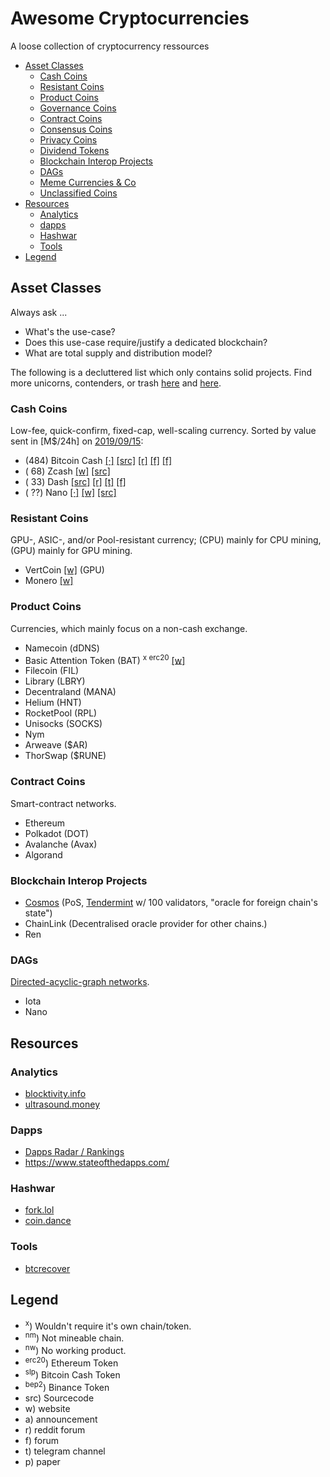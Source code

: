 # Awesome Cryptocurrencies
A loose collection of cryptocurrency ressources

- [Asset Classes](#asset-classes)
  - [Cash Coins](#cash-coins)
  - [Resistant Coins](#resistant-coins)
  - [Product Coins](#product-coins)
  - [Governance Coins](./2ndTier.md#governance-coins)
  - [Contract Coins](#contract-coins)
  - [Consensus Coins](./2ndTier.md#consensus-coins)
  - [Privacy Coins](./2ndTier.md#privacy-coins)
  - [Dividend Tokens](./2ndTier.md#dividend-tokens)
  - [Blockchain Interop Projects](#blockchain-interop-projects)
  - [DAGs](#dags)
  - [Meme Currencies & Co](c/joke/README.md#meme-currencies)
  - [Unclassified Coins](c/unclassified/README.md#unclassified-coins)
- [Resources](#resources)
  - [Analytics](#analytics)
  - [dapps](#dapps)
  - [Hashwar](#hashwars)
  - [Tools](#tools)
- [Legend](#legend)

## Asset Classes
Always ask ...
- What's the use-case?
- Does this use-case require/justify a dedicated blockchain?
- What are total supply and distribution model?

The following is a decluttered list which only contains solid projects.
Find more unicorns, contenders, or trash [here](./2ndTier.md) and [here](c/unclassified/README.md#unclassified-coins).

### Cash Coins
Low-fee, quick-confirm, fixed-cap, well-scaling currency. Sorted by value sent in [M$/24h] on [2019/09/15](https://bitinfocharts.com/comparison/sentinusd-btc-bch-dash-xmr-zec-sma7.html#log&6m):

- (484) Bitcoin Cash [[·]](c/bch/README.md) [[src]](https://github.com/BitcoinUnlimited/BitcoinUnlimited) [[r]](https://old.reddit.com/r/btc) [[f]](https://bitco.in/forum/) [[f]](https://forum.bitcoin.com/)
- ( 68) Zcash [[w]](https://z.cash/) [[src]](https://github.com/zcash/zcash)
- ( 33) Dash [[src]](https://github.com/dashpay) [[r]](https://old.reddit.com/r/dashpay/) [[t]](https://t.me/dash_chat) [[f]](https://dash.org/forum)
- ( ??) Nano [[·]](c/nano/README.md) [[w]](http://nano.org/) [[src]](https://github.com/nanocurrency)

### Resistant Coins
GPU-, ASIC-, and/or Pool-resistant currency; (CPU) mainly for CPU mining, (GPU) mainly for GPU mining.

- VertCoin [[w]](http://vertcoin.org/) (GPU)
- Monero [[w]](http://getmonero.org/)

### Product Coins
Currencies, which mainly focus on a non-cash exchange.

- Namecoin (dDNS)
- Basic Attention Token (BAT) <sup>x</sup><sup> </sup><sup>erc20</sup> [[w]](https://batgrowth.com/)
- Filecoin (FIL)
- Library (LBRY)
- Decentraland (MANA)
- Helium (HNT)
- RocketPool (RPL)
- Unisocks (SOCKS)
- Nym
- Arweave ($AR)
- ThorSwap ($RUNE)

### Contract Coins
Smart-contract networks.

- Ethereum
- Polkadot (DOT)
- Avalanche (Avax)
- Algorand

### Blockchain Interop Projects

- [Cosmos](https://cosmos.network/) (PoS, [Tendermint](https://tendermint.com/docs/introduction/what-is-tendermint.html#consensus-overview) w/ 100 validators, "oracle for foreign chain's state")
- ChainLink (Decentralised oracle provider for other chains.)
- Ren

### DAGs
[Directed-acyclic-graph networks](https://en.wikipedia.org/wiki/Directed_acyclic_graph).

- Iota
- Nano

## Resources

### Analytics

- [blocktivity.info](https://blocktivity.info/)
- [ultrasound.money](https://ultrasound.money/)

### Dapps
- [Dapps Radar / Rankings](https://dappradar.com/rankings/)
- https://www.stateofthedapps.com/

### Hashwar
- [fork.lol](https://fork.lol/)
- [coin.dance](https://coin.dance/)

### Tools
- [btcrecover](https://github.com/gurnec/btcrecover)

## Legend

- <sup>x</sup>) Wouldn't require it's own chain/token.
- <sup>nm</sup>) Not mineable chain.
- <sup>nw</sup>) No working product.
- <sup>erc20</sup>) Ethereum Token
- <sup>slp</sup>) Bitcoin Cash Token
- <sup>bep2</sup>) Binance Token
- src) Sourcecode
- w) website
- a) announcement
- r) reddit forum
- f) forum
- t) telegram channel
- p) paper

